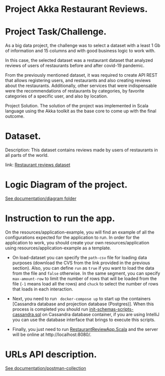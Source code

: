 # Project Akka Restaurant Reviews.

# Project Task/Challenge.
As a big data project, the challenge was to select a dataset with a least 1 Gb of information and 15 columns and with good business logic to work with.
 
In this case, the selected dataset was a restaurant dataset that analyzed reviews of users of restaurants before and after covid-19 pandemic.

From the previously mentioned dataset, it was required to create API REST that allows registering users, and restaurants and also creating reviews about the restaurants. Additionally, other services that were indispensable were the recommendations of restaurants by categories, by favorite categories of a specific user, and also by location.

Project Solution.
The solution of the project was implemented in Scala language using the Akka toolkit as the base core to come up with the final outcome.

# Dataset.
Description: This dataset contains reviews made by users of restaurants in all parts of the world.

link:
[Restaurant reviews dataset](https://www.kaggle.com/datasets/fahadsyed97/restaurant-reviews)

# Logic Diagram of the project.
[See documentation/diagram folder](documentation/diagram)

# Instruction to run the app.
On the resources/application-example, you will find an example of all the configurations expected for the application to
run. In order for the application to work, you should create your own resources/application using resources/application-example as a template.

-  On load-dataset you can specify the ``path-csv`` file for loading data purposes (download the CVS from the link
  provided in the previous section). Also, you can define ``run`` as ``true`` if you want to load the data from the 
  file and ``false`` otherwise. In the same segment, you can specify ``max-amount-row`` to limit the number of rows
  that will be loaded from the file (``-1`` means load all the rows) and ``chuck`` to select the number of rows that 
  loads in each interaction. 


- Next, you need to run `` docker-compose up`` to start up the containers [Cassandra database and projection database (Postgres)].
  When this process is completed you should run [init-schemas-scripts-cassandra.sql](db-scripts/init-schemas-scripts-cassandra.sql) 
  on Cassandra database container, if you are using IntelliJ you can use the database interface that brings to execute this scripts.


- Finally, you just need to run [RestaurantReviewApp.Scala](src/main/scala/com/vgomez/app/app/RestaurantReviewApp.scala) and the
  server will be online at http://localhost:8080/.

# URLs API description.
[See documentation/postman-collection](documentation/postman-collection)
